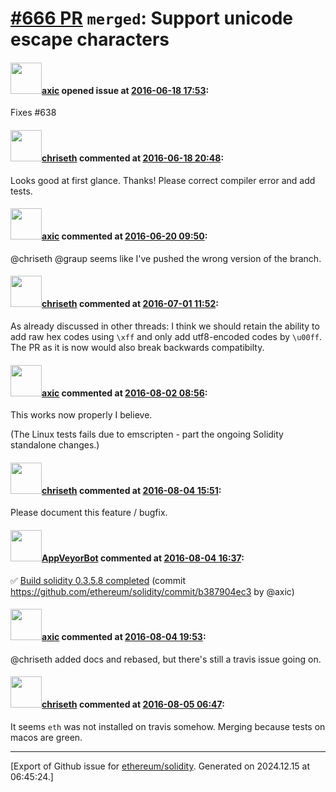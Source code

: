 # [\#666 PR](https://github.com/ethereum/solidity/pull/666) `merged`: Support unicode escape characters

#### <img src="https://avatars.githubusercontent.com/u/20340?v=4" width="50">[axic](https://github.com/axic) opened issue at [2016-06-18 17:53](https://github.com/ethereum/solidity/pull/666):

Fixes #638


#### <img src="https://avatars.githubusercontent.com/u/9073706?v=4" width="50">[chriseth](https://github.com/chriseth) commented at [2016-06-18 20:48](https://github.com/ethereum/solidity/pull/666#issuecomment-226964075):

Looks good at first glance. Thanks! Please correct compiler error and add tests.

#### <img src="https://avatars.githubusercontent.com/u/20340?v=4" width="50">[axic](https://github.com/axic) commented at [2016-06-20 09:50](https://github.com/ethereum/solidity/pull/666#issuecomment-227098111):

@chriseth @graup seems like I've pushed the wrong version of the branch.

#### <img src="https://avatars.githubusercontent.com/u/9073706?v=4" width="50">[chriseth](https://github.com/chriseth) commented at [2016-07-01 11:52](https://github.com/ethereum/solidity/pull/666#issuecomment-229927863):

As already discussed in other threads: I think we should retain the ability to add raw hex codes using `\xff` and only add utf8-encoded codes by `\u00ff`. The PR as it is now would also break backwards compatibilty.

#### <img src="https://avatars.githubusercontent.com/u/20340?v=4" width="50">[axic](https://github.com/axic) commented at [2016-08-02 08:56](https://github.com/ethereum/solidity/pull/666#issuecomment-236844742):

This works now properly I believe.

(The Linux tests fails due to emscripten - part the ongoing Solidity standalone changes.)

#### <img src="https://avatars.githubusercontent.com/u/9073706?v=4" width="50">[chriseth](https://github.com/chriseth) commented at [2016-08-04 15:51](https://github.com/ethereum/solidity/pull/666#issuecomment-237596543):

Please document this feature / bugfix.

#### <img src="https://avatars.githubusercontent.com/u/17834419?u=b89ed77bc75ed5b8464e6820556fb697572ecbea&v=4" width="50">[AppVeyorBot](https://github.com/AppVeyorBot) commented at [2016-08-04 16:37](https://github.com/ethereum/solidity/pull/666#issuecomment-237609601):

:white_check_mark: [Build solidity 0.3.5.8 completed](https://ci.appveyor.com/project/ethereum/solidity/build/0.3.5.8) (commit https://github.com/ethereum/solidity/commit/b387904ec3 by @axic)

#### <img src="https://avatars.githubusercontent.com/u/20340?v=4" width="50">[axic](https://github.com/axic) commented at [2016-08-04 19:53](https://github.com/ethereum/solidity/pull/666#issuecomment-237664391):

@chriseth added docs and rebased, but there's still a travis issue going on.

#### <img src="https://avatars.githubusercontent.com/u/9073706?v=4" width="50">[chriseth](https://github.com/chriseth) commented at [2016-08-05 06:47](https://github.com/ethereum/solidity/pull/666#issuecomment-237769824):

It seems `eth` was not installed on travis somehow. Merging because tests on macos are green.


-------------------------------------------------------------------------------



[Export of Github issue for [ethereum/solidity](https://github.com/ethereum/solidity). Generated on 2024.12.15 at 06:45:24.]
